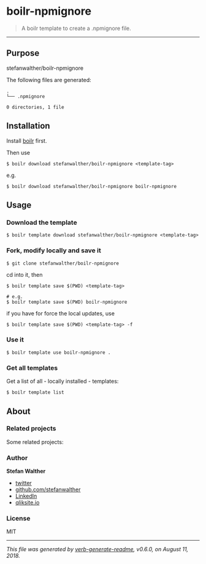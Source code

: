 # boilr-npmignore

> A boilr template to create a .npmignore file.

---

## Purpose
stefanwalther/boilr-npmignore

The following files are generated:

```
.
└── .npmignore

0 directories, 1 file

```

## Installation
Install [boilr](https://github.com/tmrts/boilr) first. 

Then use 

```
$ boilr download stefanwalther/boilr-npmignore <template-tag>
```

e.g.
```
$ boilr download stefanwalther/boilr-npmignore boilr-npmignore
```

## Usage
### Download the template

```
$ boilr template download stefanwalther/boilr-npmignore <template-tag>
```

### Fork, modify locally and save it

```
$ git clone stefanwalther/boilr-npmignore
```

cd into it, then

```
$ boilr template save $(PWD) <template-tag>

# e.g. 
$ boilr template save $(PWD) boilr-npmignore
```

if you have for force the local updates, use

```
$ boilr template save $(PWD) <template-tag> -f
```

### Use it

```
$ boilr template use boilr-npmignore .
```

### Get all templates

Get a list of all - locally installed - templates:

```
$ boilr template list
```

## About

### Related projects
Some related projects:

 

### Author
**Stefan Walther**

* [twitter](http://twitter.com/waltherstefan)  
* [github.com/stefanwalther](http://github.com/stefanwalther) 
* [LinkedIn](https://www.linkedin.com/in/stefanwalther/) 
* [qliksite.io](http://qliksite.io)

### License
MIT

***

_This file was generated by [verb-generate-readme](https://github.com/verbose/verb-generate-readme), v0.6.0, on August 11, 2018._

